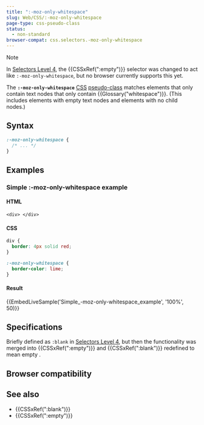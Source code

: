 ```yaml
---
title: ":-moz-only-whitespace"
slug: Web/CSS/:-moz-only-whitespace
page-type: css-pseudo-class
status:
  - non-standard
browser-compat: css.selectors.-moz-only-whitespace
---
```




> [!NOTE]
> In [Selectors Level 4](https://drafts.csswg.org/selectors-4/#the-empty-pseudo), the {{CSSxRef(":empty")}} selector was changed to act like `:-moz-only-whitespace`, but no browser currently supports this yet.

The **`:-moz-only-whitespace`** [CSS](/Web/CSS) [pseudo-class](/Web/CSS/Pseudo-classes) matches elements that only contain text nodes that only contain {{Glossary("whitespace")}}. (This includes elements with empty text nodes and elements with no child nodes.)

## Syntax

```css
:-moz-only-whitespace {
  /* ... */
}
```

## Examples

### Simple :-moz-only-whitespace example

#### HTML

```html-nolint
<div> </div>
```

#### CSS

```css
div {
  border: 4px solid red;
}

:-moz-only-whitespace {
  border-color: lime;
}
```

#### Result

{{EmbedLiveSample('Simple_-moz-only-whitespace_example', '100%', 50)}}

## Specifications

Briefly defined as `:blank` in [Selectors Level 4](https://drafts.csswg.org/selectors-4/#changes-2018-02), but then the functionality was merged into {{CSSxRef(":empty")}} and {{CSSxRef(":blank")}} redefined to mean empty .

## Browser compatibility



## See also

- {{CSSxRef(":blank")}}
- {{CSSxRef(":empty")}}
